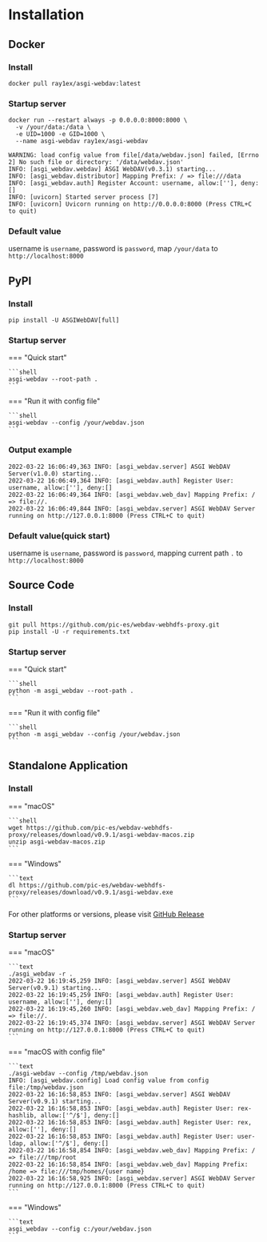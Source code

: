 # Installation

## Docker

### Install

```shell
docker pull ray1ex/asgi-webdav:latest
```

### Startup server

```text
docker run --restart always -p 0.0.0.0:8000:8000 \
  -v /your/data:/data \
  -e UID=1000 -e GID=1000 \
  --name asgi-webdav ray1ex/asgi-webdav
```

```text
WARNING: load config value from file[/data/webdav.json] failed, [Errno 2] No such file or directory: '/data/webdav.json'
INFO: [asgi_webdav.webdav] ASGI WebDAV(v0.3.1) starting...
INFO: [asgi_webdav.distributor] Mapping Prefix: / => file:///data
INFO: [asgi_webdav.auth] Register Account: username, allow:[''], deny:[]
INFO: [uvicorn] Started server process [7]
INFO: [uvicorn] Uvicorn running on http://0.0.0.0:8000 (Press CTRL+C to quit)
```

### Default value

username is `username`, password is `password`, map `/your/data` to `http://localhost:8000`

## PyPI

### Install

```shell
pip install -U ASGIWebDAV[full]
```

### Startup server

=== "Quick start"

    ```shell
    asgi-webdav --root-path .
    ```

=== "Run it with config file"

    ```shell
    asgi-webdav --config /your/webdav.json
    ```

### Output example

```text
2022-03-22 16:06:49,363 INFO: [asgi_webdav.server] ASGI WebDAV Server(v1.0.0) starting...
2022-03-22 16:06:49,364 INFO: [asgi_webdav.auth] Register User: username, allow:[''], deny:[]
2022-03-22 16:06:49,364 INFO: [asgi_webdav.web_dav] Mapping Prefix: / => file://.
2022-03-22 16:06:49,844 INFO: [asgi_webdav.server] ASGI WebDAV Server running on http://127.0.0.1:8000 (Press CTRL+C to quit)
```

### Default value(quick start)

username is `username`, password is `password`, mapping current path `.` to `http://localhost:8000`

## Source Code

### Install

```shell
git pull https://github.com/pic-es/webdav-webhdfs-proxy.git
pip install -U -r requirements.txt
```

### Startup server

=== "Quick start"

    ```shell
    python -m asgi_webdav --root-path .
    ```

=== "Run it with config file"

    ```shell
    python -m asgi_webdav --config /your/webdav.json
    ```

## Standalone Application

### Install

=== "macOS"

    ```shell
    wget https://github.com/pic-es/webdav-webhdfs-proxy/releases/download/v0.9.1/asgi-webdav-macos.zip
    unzip asgi-webdav-macos.zip
    ```

=== "Windows"

    ```text
    dl https://github.com/pic-es/webdav-webhdfs-proxy/releases/download/v0.9.1/asgi-webdav.exe
    ```

For other platforms or versions, please visit [GitHub Release](https://github.com/pic-es/webdav-webhdfs-proxy/releases)

### Startup server

=== "macOS"

    ```text
    ./asgi_webdav -r .
    2022-03-22 16:19:45,259 INFO: [asgi_webdav.server] ASGI WebDAV Server(v0.9.1) starting...
    2022-03-22 16:19:45,259 INFO: [asgi_webdav.auth] Register User: username, allow:[''], deny:[]
    2022-03-22 16:19:45,260 INFO: [asgi_webdav.web_dav] Mapping Prefix: / => file://.
    2022-03-22 16:19:45,374 INFO: [asgi_webdav.server] ASGI WebDAV Server running on http://127.0.0.1:8000 (Press CTRL+C to quit)
    ```

=== "macOS with config file"

    ```text
    ./asgi-webdav --config /tmp/webdav.json
    INFO: [asgi_webdav.config] Load config value from config file:/tmp/webdav.json
    2022-03-22 16:16:58,853 INFO: [asgi_webdav.server] ASGI WebDAV Server(v0.9.1) starting...
    2022-03-22 16:16:58,853 INFO: [asgi_webdav.auth] Register User: rex-hashlib, allow:['^/$'], deny:[]
    2022-03-22 16:16:58,853 INFO: [asgi_webdav.auth] Register User: rex, allow:[''], deny:[]
    2022-03-22 16:16:58,853 INFO: [asgi_webdav.auth] Register User: user-ldap, allow:['^/$'], deny:[]
    2022-03-22 16:16:58,854 INFO: [asgi_webdav.web_dav] Mapping Prefix: / => file:///tmp/root
    2022-03-22 16:16:58,854 INFO: [asgi_webdav.web_dav] Mapping Prefix: /home => file:///tmp/homes/{user name}
    2022-03-22 16:16:58,925 INFO: [asgi_webdav.server] ASGI WebDAV Server running on http://127.0.0.1:8000 (Press CTRL+C to quit)
    ```

=== "Windows"

    ```text
    asgi_webdav --config c:/your/webdav.json
    ```
